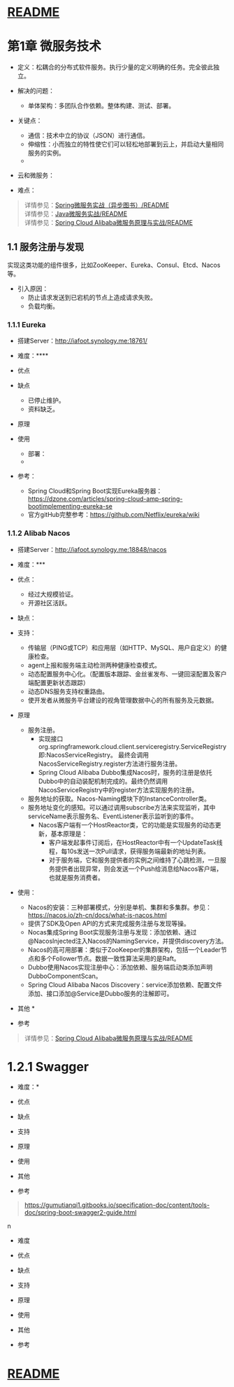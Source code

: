 
# [README](../README.md "回到 README")

# 第1章 微服务技术
* 定义：松耦合的分布式软件服务。执行少量的定义明确的任务。完全彼此独立。
* 解决的问题：
    * 单体架构：多团队合作依赖。整体构建、测试、部署。

* 关键点：
    * 通信：技术中立的协议（JSON）进行通信。
    * 伸缩性：小而独立的特性使它们可以轻松地部署到云上，并启动大量相同服务的实例。
    * 
* 云和微服务：

* 难点：

> 详情参见：[Spring微服务实战（异步图书）/README](../../Spring%20微服务实战（异步图书）/README.md "Spring%20微服务实战（异步图书）")  
> 详情参见：[Java微服务实战/README](../../Java%20微服务实战/README.md "Java微服务实战")     
> 详情参见：[Spring Cloud Alibaba微服务原理与实战/README](../../Spring%20Cloud%20Alibaba微服务原理与实战/README.md "Spring Cloud Alibaba微服务原理与实战")





## 1.1 服务注册与发现
实现这类功能的组件很多，比如ZooKeeper、Eureka、Consul、Etcd、Nacos等。
* 引入原因：
    * 防止请求发送到已宕机的节点上造成请求失败。
    * 负载均衡。

### 1.1.1 Eureka
* 搭建Server：http://iafoot.synology.me:18761/
* 难度：****

* 优点

* 缺点
    * 已停止维护。
    * 资料缺乏。
    

* 原理

* 使用
    * 部署：
    * 

* 参考：
    * Spring Cloud和Spring Boot实现Eureka服务器：https://dzone.com/articles/spring-cloud-amp-spring-bootimplementing-eureka-se
    * 官方gitHub完整参考：https://github.com/Netflix/eureka/wiki

### 1.1.2 Alibab Nacos
* 搭建Server：http://iafoot.synology.me:18848/nacos
* 难度：***

* 优点：
    * 经过大规模验证。
    * 开源社区活跃。

* 缺点：

* 支持：
    * 传输层（PING或TCP）和应用层（如HTTP、MySQL、用户自定义）的健康检查。
    * agent上报和服务端主动检测两种健康检查模式。
    * 动态配置服务中心化。（配置版本跟踪、金丝雀发布、一键回滚配置及客户端配置更新状态跟踪）
    * 动态DNS服务支持权重路由。
    * 使开发者从微服务平台建设的视角管理数据中心的所有服务及元数据。
* 原理
    * 服务注册。
        * 实现接口 org.springframework.cloud.client.serviceregistry.ServiceRegistry即:NacosServiceRegistry。 最终会调用NacosServiceRegistry.register方法进行服务注册。
        * Spring Cloud Alibaba Dubbo集成Nacos时，服务的注册是依托Dubbo中的自动装配机制完成的。最终仍然调用NacosServiceRegistry中的register方法实现服务的注册。
    * 服务地址的获取。Nacos-Naming模块下的InstanceController类。
    * 服务地址变化的感知。可以通过调用subscribe方法来实现监听，其中serviceName表示服务名、EventListener表示监听到的事件。
        * Nacos客户端有一个HostReactor类，它的功能是实现服务的动态更新，基本原理是：
            * 客户端发起事件订阅后，在HostReactor中有一个UpdateTask线程，每10s发送一次Pull请求，获得服务端最新的地址列表。
            * 对于服务端，它和服务提供者的实例之间维持了心跳检测，一旦服务提供者出现异常，则会发送一个Push给消息给Nacos客户端，也就是服务消费者。


* 使用：
    * Nacos的安装：三种部署模式，分别是单机、集群和多集群。参见：https://nacos.io/zh-cn/docs/what-is-nacos.html
    * 提供了SDK及Open API的方式来完成服务注册与发现等操。
    * Nocas集成Spring Boot实现服务注册与发现：添加依赖、通过@NacosInjected注入Nacos的NamingService，并提供discovery方法。
    * Nacos的高可用部署：类似于ZooKeeper的集群架构，包括一个Leader节点和多个Follower节点。数据一致性算法采用的是Raft。
    * Dubbo使用Nacos实现注册中心：添加依赖、服务端启动类添加声明DubboComponentScan。
    * Spring Cloud Alibaba Nacos Discovery：service添加依赖、配置文件添加、接口添加@Service是Dubbo服务的注解即可。
* 其他
    * 

* 参考
> 详情参见：[Spring Cloud Alibaba微服务原理与实战/README](../../Spring%20Cloud%20Alibaba微服务原理与实战/README.md "Spring Cloud Alibaba微服务原理与实战 第5章 服务注册与发现")



# 1.2.1 Swagger 
* 难度：*

* 优点

* 缺点

* 支持

* 原理

* 使用

* 其他

* 参考
> https://gumutianqi1.gitbooks.io/specification-doc/content/tools-doc/spring-boot-swagger2-guide.html


n

* 难度

* 优点

* 缺点

* 支持

* 原理

* 使用

* 其他

* 参考

# [README](../README.md "回到 README")